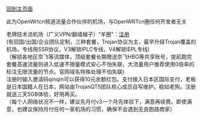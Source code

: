 [回到主页面](https://github.com/boduoyejieyi666/whonolikeboduoyejieyi/blob/main/README.md)           

此为OpenWrtcn频道流量合作伙伴的机场，与OpenWRTcn圈任何开发者无关       

老牌技术流机场（广义VPN/翻墙梯子）“羊圈”：[注册](https://www.mielink.cc/register?aff=qinqin)              
(有回国/出国/企业团队定制，三种套餐，Trojan协议为主，最早升级Trojan覆盖的机场，专线用SSR协议，V3解锁IPLC专线，V4解锁IEPL专线)      
（解锁各地区奈飞等流媒体，顶级套餐长期赠送奈飞HBO等共享账号，提前跑完套餐高速流量则进入低速不限量模式安心不怕失联，大流量用户推荐使用0倍率的标注无限流量的节点。官网域名特殊处理不怕失联)          
注册时输入邀请码qinqin可以获得10元余额红包。支付接入日本区国际支付，老板是日本国籍人在日本，网站由TrojanQT5团队核心成员自写维护。稳如老狗。注册就送三天5GB体验，好用再买。          
（每个人网络状况不一样，建议先月付v3一个月先体验下，满意再续费。即使满意，也建议保持月付任何一家机场的习惯，确保不会遇到无良跑路商家）           
